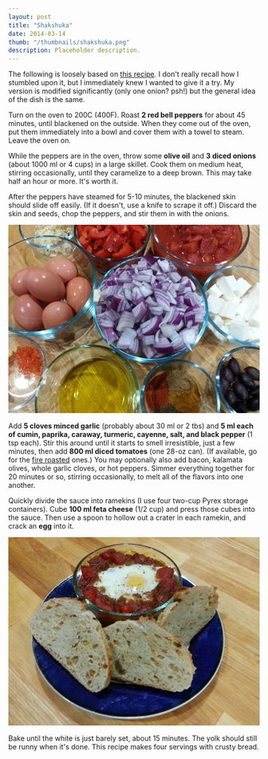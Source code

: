 ```yaml
---
layout: post
title: "Shakshuka"
date: 2014-03-14
thumb: "/thumbnails/shakshuka.png"
description: Placeholder description. 
---
```


The following is loosely based on [this recipe](http://www.davidlebovitz.com/2013/02/shakshuka-recipe-eggs).
I don't really recall how I stumbled upon it, but I immediately knew I wanted to give it a try.
My version is modified significantly (only one onion? psh!) but the general idea of the dish is the same.

Turn on the oven to 200C (400F).
Roast **2 red bell peppers** for about 45 minutes, until blackened on the outside.
When they come out of the oven, put them immediately into a bowl and cover them with a towel to steam.
Leave the oven on.

While the peppers are in the oven, throw some **olive oil** and **3 diced onions** (about 1000 ml or 4 cups) in a large skillet.
Cook them on medium heat, stirring occasionally, until they caramelize to a deep brown.
This may take half an hour or more.
It's worth it.

After the peppers have steamed for 5-10 minutes, the blackened skin should slide off easily.
(If it doesn't, use a knife to scrape it off.)
Discard the skin and seeds, chop the peppers, and stir them in with the onions.

![](/assets/images/shakshuka/ingredients.jpg)

Add **5 cloves minced garlic** (probably about 30 ml or 2 tbs) and **5 ml each of cumin, paprika, caraway, turmeric, cayenne, salt, and black pepper** (1 tsp each).
Stir this around until it starts to smell irresistible, just a few minutes, then add **800 ml diced tomatoes** (one 28-oz can).
(If available, go for the [fire roasted](https://www.muirglen.com/) ones.)
You may optionally also add bacon, kalamata olives, whole garlic cloves, or hot peppers.
Simmer everything together for 20 minutes or so, stirring occasionally, to melt all of the flavors into one another.

Quickly divide the sauce into ramekins (I use four two-cup Pyrex storage containers).
Cube **100 ml feta cheese** (1/2 cup) and press those cubes into the sauce.
Then use a spoon to hollow out a crater in each ramekin, and crack an **egg** into it.

![](/assets/images/shakshuka/finished.jpg)

Bake until the white is just barely set, about 15 minutes.
The yolk should still be runny when it's done.
This recipe makes four servings with crusty bread.
